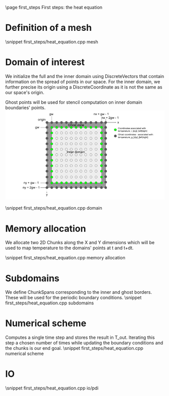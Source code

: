 \page first_steps First steps: the heat equation


# Definition of a mesh

\snippet first_steps/heat_equation.cpp mesh

# Domain of interest

  We initialize the full and the inner domain using DiscreteVectors that contain information on the spread of points in our space. For the inner domain, we further precise its origin using a DiscreteCoordinate as it is not the same as our space's origin.

  Ghost points will be used for stencil computation on inner domain boundaries' points.
  ![domains_image](./images/domains.png "Domains")

\snippet first_steps/heat_equation.cpp domain

# Memory allocation
  We allocate two 2D Chunks along the X and Y dimensions which will be used to map temperature to the domains' points at t and t+dt.

\snippet first_steps/heat_equation.cpp memory allocation

# Subdomains
  We define ChunkSpans corresponding to the inner and ghost borders. These will be used for the periodic boundary conditions.
\snippet first_steps/heat_equation.cpp subdomains

# Numerical scheme
  Computes a single time step and stores the result in T_out. Iterating this step a chosen number of times while updating the boundary conditions and the chunks is our end goal.
\snippet first_steps/heat_equation.cpp numerical scheme

# IO

\snippet first_steps/heat_equation.cpp io/pdi
